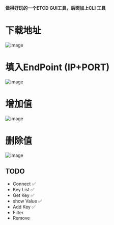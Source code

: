 **做得好玩的一个ETCD GUI工具，后面加上CLI 工具**

# 下载地址
![image](https://github.com/xuejiazhi/etcdii/assets/16795993/cd871869-42a9-4a00-93be-257789c46fe0)

# 填入EndPoint (IP+PORT)
![image](https://github.com/xuejiazhi/etcdii/assets/16795993/a9e3d786-dbcd-45ec-9330-bad25107465a)

# 增加值
![image](https://github.com/xuejiazhi/etcdii/assets/16795993/a34ad3d8-314c-4c3b-bd3e-379afcdc9159)

# 删除值
![image](https://github.com/xuejiazhi/etcdii/assets/16795993/7cff8593-92b8-44a8-85f9-822fe5036392)

## TODO
-  Connect ✅
-  Key List ✅
-  Get Key ✅
-  show Value ✅
-  Add Key ✅
-  Filter
-  Remove

